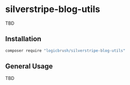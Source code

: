 # silverstripe-blog-utils

TBD

## Installation

```sh
composer require "logicbrush/silverstripe-blog-utils"
```

## General Usage

TBD
